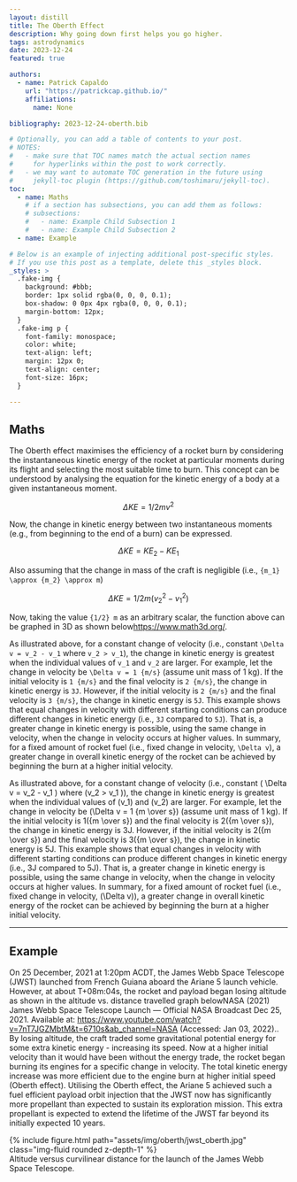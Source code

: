 ```yaml
---
layout: distill
title: The Oberth Effect
description: Why going down first helps you go higher.
tags: astrodynamics
date: 2023-12-24
featured: true

authors:
  - name: Patrick Capaldo
    url: "https://patrickcap.github.io/"
    affiliations:
      name: None

bibliography: 2023-12-24-oberth.bib

# Optionally, you can add a table of contents to your post.
# NOTES:
#   - make sure that TOC names match the actual section names
#     for hyperlinks within the post to work correctly.
#   - we may want to automate TOC generation in the future using
#     jekyll-toc plugin (https://github.com/toshimaru/jekyll-toc).
toc:
  - name: Maths
    # if a section has subsections, you can add them as follows:
    # subsections:
    #   - name: Example Child Subsection 1
    #   - name: Example Child Subsection 2
  - name: Example

# Below is an example of injecting additional post-specific styles.
# If you use this post as a template, delete this _styles block.
_styles: >
  .fake-img {
    background: #bbb;
    border: 1px solid rgba(0, 0, 0, 0.1);
    box-shadow: 0 0px 4px rgba(0, 0, 0, 0.1);
    margin-bottom: 12px;
  }
  .fake-img p {
    font-family: monospace;
    color: white;
    text-align: left;
    margin: 12px 0;
    text-align: center;
    font-size: 16px;
  }

---
```


## Maths

The Oberth effect maximises the efficiency of a rocket burn by considering the instantaneous kinetic energy of the rocket at particular moments during its flight and selecting the most suitable time to burn. This concept can be understood by analysing the equation for the kinetic energy of a body at a given instantaneous moment.

$$
\Delta KE = {1/2} m v^2
$$

Now, the change in kinetic energy between two instantaneous moments (e.g., from beginning to the end of a burn) can be expressed.

$$
\Delta KE = {KE}_2 - {KE}_1
$$

Also assuming that the change in mass of the craft is negligible (i.e., `{m_1} \approx {m_2} \approx m`)

$$
\Delta KE = {1/2} m ( {v_2}^2 - {v_1}^2 )
$$

Now, taking the value `{1/2} m`  as an arbitrary scalar, the function above can be graphed in 3D as shown below<d-footnote>https://www.math3d.org/</d-footnote>.

As illustrated above, for a constant change of velocity (i.e., constant `\Delta v = v_2 - v_1` where `v_2 > v_1`), the change in kinetic energy is greatest when the individual values of `v_1` and `v_2` are larger. For example, let the change in velocity be `\Delta v = 1 {m/s}` (assume unit mass of 1 kg). If the initial velocity is `1 {m/s}` and the final velocity is `2 {m/s}`, the change in kinetic energy is `3J`. However, if the initial velocity is `2 {m/s}` and the final velocity is `3 {m/s}`, the change in kinetic energy is `5J`. This example shows that equal changes in velocity with different starting conditions can produce different changes in kinetic energy (i.e., `3J` compared to `5J`). That is, a greater change in kinetic energy is possible, using the same change in velocity, when the change in velocity occurs at higher values. In summary, for a fixed amount of rocket fuel (i.e., fixed change in velocity, `\Delta v`), a greater change in overall kinetic energy of the rocket can be achieved by beginning the burn at a higher initial velocity.

As illustrated above, for a constant change of velocity (i.e., constant \( \Delta v = v_2 - v_1 \) where \(v_2 > v_1 \)), the change in kinetic energy is greatest when the individual values of \(v_1\) and \(v_2\) are larger. For example, let the change in velocity be \(\Delta v = 1 {m \over s}\) (assume unit mass of 1 kg). If the initial velocity is 1\({m \over s}\) and the final velocity is 2\({m \over s}\), the change in kinetic energy is 3J. However, if the initial velocity is 2\({m \over s}\) and the final velocity is 3\({m \over s}\), the change in kinetic energy is 5J. This example shows that equal changes in velocity with different starting conditions can produce different changes in kinetic energy (i.e., 3J compared to 5J). That is, a greater change in kinetic energy is possible, using the same change in velocity, when the change in velocity occurs at higher values. In summary, for a fixed amount of rocket fuel (i.e., fixed change in velocity, \(\Delta v\)), a greater change in overall kinetic energy of the rocket can be achieved by beginning the burn at a higher initial velocity.


***


## Example
On 25 December, 2021 at 1:20pm ACDT, the James Webb Space Telescope (JWST) launched from French Guiana aboard the Ariane 5 launch vehicle. However, at about T+08m:04s, the rocket and payload began losing altitude as shown in the altitude vs. distance travelled graph below<d-footnote>NASA (2021) James Webb Space Telescope Launch — Official NASA Broadcast Dec 25, 2021. Available at: https://www.youtube.com/watch?v=7nT7JGZMbtM&t=6710s&ab_channel=NASA (Accessed: Jan 03, 2022).</d-footnote>. By losing altitude, the craft traded some gravitational potential energy for some extra kinetic energy - increasing its speed. Now at a higher initial velocity than it would have been without the energy trade, the rocket began burning its engines for a specific change in velocity. The total kinetic energy increase was more efficient due to the engine burn at higher initial speed (Oberth effect). Utilising the Oberth effect, the Ariane 5 achieved such a fuel efficient payload orbit injection that the JWST now has significantly more propellant than expected to sustain its exploration mission. This extra propellant is expected to extend the lifetime of the JWST far beyond its initially expected 10 years.

<div class="row mt-3">
    <div class="col-sm mt-3 mt-md-0">
        {% include figure.html path="assets/img/oberth/jwst_oberth.jpg" class="img-fluid rounded z-depth-1" %}
    </div>
</div>
<div class="caption">
    Altitude versus curvilinear distance for the launch of the James Webb Space Telescope.
</div>

